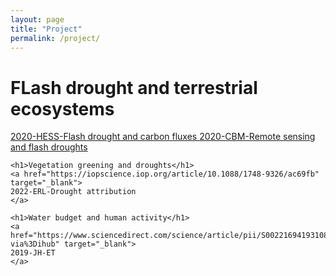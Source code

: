 ```yaml
---
layout: page
title: "Project"
permalink: /project/
---
```

<div class="container">
    <h1>FLash drought and terrestrial ecosystems</h1>
    <a href="https://hess.copernicus.org/articles/24/5579/2020/" target="_blank">
    2020-HESS-Flash drought and carbon fluxes
    </a>   
    <a href="https://cbmjournal.biomedcentral.com/articles/10.1186/s13021-020-00156-1" target="_blank">
    2020-CBM-Remote sensing and flash droughts
    </a>
    
    <h1>Vegetation greening and droughts</h1>
    <a href="https://iopscience.iop.org/article/10.1088/1748-9326/ac69fb" target="_blank">
    2022-ERL-Drought attribution
    </a>

    <h1>Water budget and human activity</h1>
    <a href="https://www.sciencedirect.com/science/article/pii/S0022169419310856?via%3Dihub" target="_blank">
    2019-JH-ET
    </a>
<div>   
    
<html>
  <head>
    <style>
      body {
        background-image: url('/assets/images/drought-vegetation.jpg');
        background-size: cover;
        background-position: center;
        background-attachment: fixed;
      }
    </style>
  </head>
</html>

